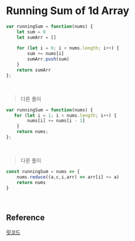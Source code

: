 # Running Sum of 1d Array

```js
var runningSum = function(nums) {
    let sum = 0
    let sumArr = []
    
    for (let i = 0; i < nums.length; i++) {
        sum += nums[i]
        sumArr.push(sum)
    }
    return sumArr
};
```

<br>

> 다른 풀이

```js
var runningSum = function(nums) {
   for (let i = 1; i < nums.length; i++) {
        nums[i] += nums[i - 1]
    }
    return nums;
};
```
<br>

> 다른 풀이

```js
const runningSum = nums => {
    nums.reduce((a,c,i,arr) => arr[i] += a)
    return nums
}
```

<br>

## Reference
[릿코드](https://leetcode.com/problems/running-sum-of-1d-array/)